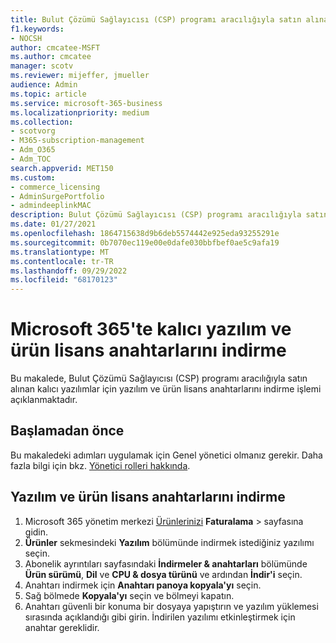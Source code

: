 ```yaml
---
title: Bulut Çözümü Sağlayıcısı (CSP) programı aracılığıyla satın alınan kalıcı yazılım ve ürün lisans anahtarlarını indirin
f1.keywords:
- NOCSH
author: cmcatee-MSFT
ms.author: cmcatee
manager: scotv
ms.reviewer: mijeffer, jmueller
audience: Admin
ms.topic: article
ms.service: microsoft-365-business
ms.localizationpriority: medium
ms.collection:
- scotvorg
- M365-subscription-management
- Adm_O365
- Adm_TOC
search.appverid: MET150
ms.custom:
- commerce_licensing
- AdminSurgePortfolio
- admindeeplinkMAC
description: Bulut Çözümü Sağlayıcısı (CSP) programı aracılığıyla satın alınan kalıcı yazılımlar için yazılım ve ürün lisans anahtarlarını indirmeyi öğrenin.
ms.date: 01/27/2021
ms.openlocfilehash: 1864715638d9b6deb5574442e925eda93255291e
ms.sourcegitcommit: 0b7070ec119e00e0dafe030bbfbef0ae5c9afa19
ms.translationtype: MT
ms.contentlocale: tr-TR
ms.lasthandoff: 09/29/2022
ms.locfileid: "68170123"
---
```

# <a name="download-perpetual-software-and-product-license-keys-in-microsoft-365"></a>Microsoft 365'te kalıcı yazılım ve ürün lisans anahtarlarını indirme

Bu makalede, Bulut Çözümü Sağlayıcısı (CSP) programı aracılığıyla satın alınan kalıcı yazılımlar için yazılım ve ürün lisans anahtarlarını indirme işlemi açıklanmaktadır.

## <a name="before-you-begin"></a>Başlamadan önce

Bu makaledeki adımları uygulamak için Genel yönetici olmanız gerekir. Daha fazla bilgi için bkz. [Yönetici rolleri hakkında](../add-users/about-admin-roles.md).

## <a name="download-software-and-product-license-keys"></a>Yazılım ve ürün lisans anahtarlarını indirme

1. Microsoft 365 yönetim merkezi <a href="https://go.microsoft.com/fwlink/p/?linkid=842054" target="_blank">Ürünlerinizi</a> **Faturalama** >  sayfasına gidin.
2. **Ürünler** sekmesindeki **Yazılım** bölümünde indirmek istediğiniz yazılımı seçin.
3. Abonelik ayrıntıları sayfasındaki **İndirmeler & anahtarları** bölümünde **Ürün sürümü**, **Dil** ve **CPU & dosya türünü** ve ardından **İndir'i** seçin.
4. Anahtarı indirmek için **Anahtarı panoya kopyala'yı** seçin.
5. Sağ bölmede **Kopyala'yı** seçin ve bölmeyi kapatın.
6. Anahtarı güvenli bir konuma bir dosyaya yapıştırın ve yazılım yüklemesi sırasında açıklandığı gibi girin. İndirilen yazılımı etkinleştirmek için anahtar gereklidir.
